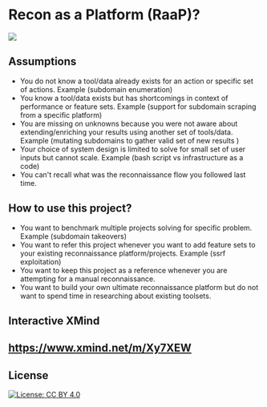 # Recon as a Platform (RaaP)?

![](https://i.imgflip.com/5kk95o.jpg)

## Assumptions
- You do not know a tool/data already exists for an action or specific set of actions. Example (subdomain enumeration)
- You know a tool/data exists but has shortcomings in context of performance or feature sets. Example (support for subdomain scraping from a specific platform)
- You are missing on unknowns because you were not aware about extending/enriching your results using another set of tools/data. Example (mutating subdomains to gather valid set of new results )
- Your choice of system design is limited to solve for small set of user inputs but cannot scale. Example (bash script vs infrastructure as a code)
- You can't recall what was the reconnaissance flow you followed last time.


## How to use this project?
- You want to benchmark multiple projects solving for specific problem. Example (subdomain takeovers)
- You want to refer this project whenever you want to add feature sets to your existing reconnaissance platform/projects. Example (ssrf exploitation)
- You want to keep this project as a reference whenever you are attempting for a manual reconnaissance.
- You want to build your own ultimate reconnaissance platform but do not want to spend time in researching about existing toolsets.


## Interactive XMind
## https://www.xmind.net/m/Xy7XEW


## License
[![License: CC BY 4.0](https://img.shields.io/badge/License-CC%20BY%204.0-lightgrey.svg)](https://creativecommons.org/licenses/by/4.0/)